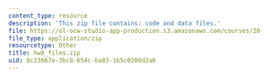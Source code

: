```yaml
---
content_type: resource
description: 'This zip file contains: code and data files.'
file: https://ol-ocw-studio-app-production.s3.amazonaws.com/courses/20-181-computation-for-biological-engineers-fall-2006/8c23667e3bc8654cba83165c0200d2a6_hw8_files.zip
file_type: application/zip
resourcetype: Other
title: hw8_files.zip
uid: 8c23667e-3bc8-654c-ba83-165c0200d2a6
---
```


